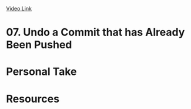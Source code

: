 [Video Link](https://egghead.io/lessons/git-undo-a-commit-that-has-already-been-pushed)

# 07. Undo a Commit that has Already Been Pushed

# Personal Take

# Resources
